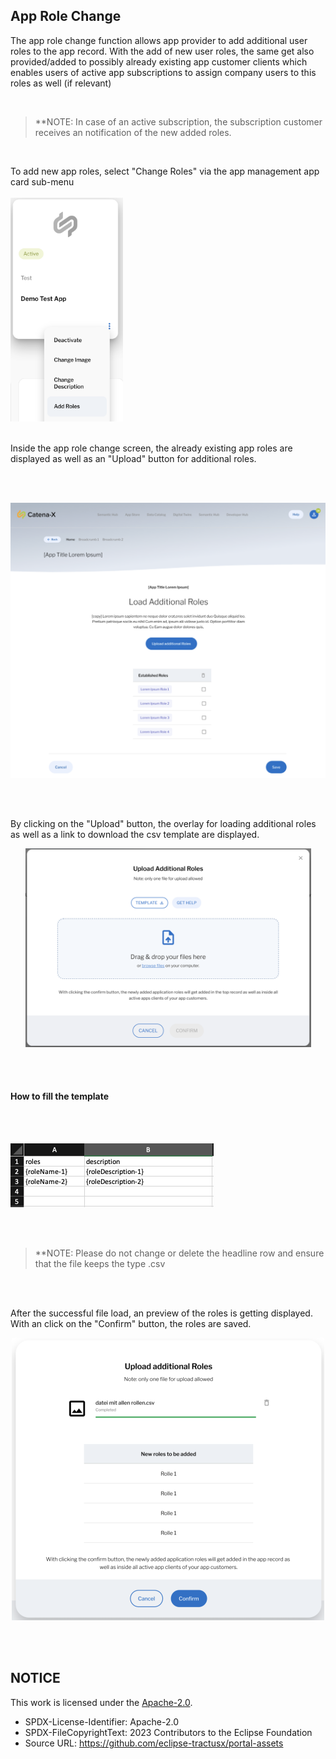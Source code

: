 ## App Role Change

The app role change function allows app provider to add additional user roles to the app record. With the add of new user roles, the same get also provided/added to possibly already existing app customer clients which enables users of active app subscriptions to assign company users to this roles as well (if relevant)

<br>

> \*\*NOTE: In case of an active subscription, the subscription customer receives an notification of the new added roles.

<br>

To add new app roles, select "Change Roles" via the app management app card sub-menu  
<br>
<img width="180" alt="image" src="https://raw.githubusercontent.com/eclipse-tractusx/portal-assets/main/docs/static/change-roles-option.png">
<br>
<br>

Inside the app role change screen, the already existing app roles are displayed as well as an "Upload" button for additional roles.

<br>
<br>

<p align="center">
<img width="690" alt="image" src="https://raw.githubusercontent.com/eclipse-tractusx/portal-assets/main/docs/static/additional-roles-screen.png">
</p>

<br>
<br>

By clicking on the "Upload" button, the overlay for loading additional roles as well as a link to download the csv template are displayed.

<p align="center">
<img width="457" alt="image" src="https://raw.githubusercontent.com/eclipse-tractusx/portal-assets/main/docs/static/upload-additional-roles.png">
</p>

<br>
<br>

#### How to fill the template

<br>
<br>

<p>
<img width="325" alt="image" src="https://raw.githubusercontent.com/eclipse-tractusx/portal-assets/main/docs/static/roles-excel-schema.png">
</p>

<br>
<br>

> \*\*NOTE: Please do not change or delete the headline row and ensure that the file keeps the type .csv

<br>
<br>

After the successful file load, an preview of the roles is getting displayed.
With an click on the "Confirm" button, the roles are saved.

<p align="center">
<img width="500" alt="image" src="https://raw.githubusercontent.com/eclipse-tractusx/portal-assets/main/docs/static/upload-roles-success.png">
</p>

<br>
<br>

## NOTICE

This work is licensed under the [Apache-2.0](https://www.apache.org/licenses/LICENSE-2.0).

- SPDX-License-Identifier: Apache-2.0
- SPDX-FileCopyrightText: 2023 Contributors to the Eclipse Foundation
- Source URL: https://github.com/eclipse-tractusx/portal-assets

